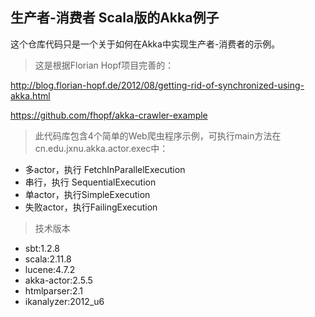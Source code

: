 ## 生产者-消费者 Scala版的Akka例子
  
这个仓库代码只是一个关于如何在Akka中实现生产者-消费者的示例。

> 这是根据Florian Hopf项目完善的：

http://blog.florian-hopf.de/2012/08/getting-rid-of-synchronized-using-akka.html

https://github.com/fhopf/akka-crawler-example

> 此代码库包含4个简单的Web爬虫程序示例，可执行main方法在cn.edu.jxnu.akka.actor.exec中：

* 多actor，执行 FetchInParallelExecution
* 串行，执行 SequentialExecution
* 单actor，执行SimpleExecution
* 失败actor，执行FailingExecution

> 技术版本

* sbt:1.2.8
* scala:2.11.8
* lucene:4.7.2
* akka-actor:2.5.5
* htmlparser:2.1
* ikanalyzer:2012_u6
